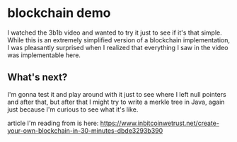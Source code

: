 # blockchain demo
I watched the 3b1b video and wanted to try it just to see if it's that simple.
While this is an extremely simplified version of a blockchain implementation,
I was pleasantly surprised when I realized that everything I saw in the video
was implementable here.

## What's next?
I'm gonna test it and play around with it just to see where I left null
pointers and after that, but after that I might try to write a merkle tree in
Java, again just because I'm curious to see what it's like.


article I'm reading from is here: 
https://www.inbitcoinwetrust.net/create-your-own-blockchain-in-30-minutes-dbde3293b390
